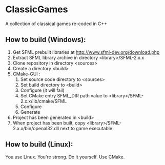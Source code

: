 # ClassicGames
A collection of classical games re-coded in C++

## How to build (Windows):

1. Get SFML prebuilt libraries at http://www.sfml-dev.org/download.php
2. Extract SFML library archive in directory \<library\>/SFML-2.x.x
3. Clone repository in directory \<sources\>
4. Create a directory \<build\>
5. CMake-GUI :
   1. Set source code directory to \<sources\>
   2. Set build directory to \<build\>
   3. Configure (it will fail)
   4. Set CMake entry SFML_DIR path value to \<library\>/SFML-2.x.x/lib/cmake/SFML
   5. Configure
   6. Generate
6. Project has been generated in \<build\>
7. When project has been built, copy \<library\>/SFML-2.x.x/bin/openal32.dll next to game executable

## How to build (Linux):

You use Linux. You're strong. Do it yourself. Use CMake.
